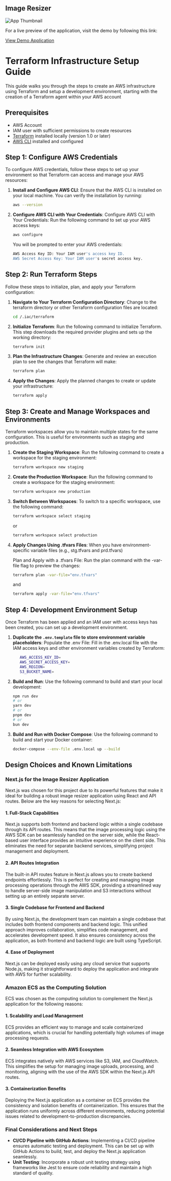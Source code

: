 ## Image Resizer

![App Thumbnail](./thumbnail.png)

For a live preview of the application, visit the demo by following this link:

[View Demo Application](http://3.236.218.18:3000/)

# Terraform Infrastructure Setup Guide

This guide walks you through the steps to create an AWS infrastructure using Terraform and setup a development environment, starting with the creation of a Terraform agent within your AWS account

## Prerequisites

- AWS Account
- IAM user with sufficient permissions to create resources
- [Terraform](https://www.terraform.io/downloads.html) installed locally (version 1.0 or later)
- [AWS CLI](https://docs.aws.amazon.com/cli/latest/userguide/install-cliv2.html) installed and configured

## Step 1: Configure AWS Credentials

To configure AWS credentials, follow these steps to set up your environment so that Terraform can access and manage your AWS resources:

1. **Install and Configure AWS CLI**:
   Ensure that the AWS CLI is installed on your local machine. You can verify the installation by running:

   ```bash
   aws --version
   ```

2. **Configure AWS CLI with Your Credentials**:
   Configure AWS CLI with Your Credentials: Run the following command to set up your AWS access keys:

   ```bash
   aws configure
   ```

   You will be prompted to enter your AWS credentials:

   ```bash
   AWS Access Key ID: Your IAM user's access key ID.
   AWS Secret Access Key: Your IAM user's secret access key.
   ```

## Step 2: Run Terraform Steps

Follow these steps to initialize, plan, and apply your Terraform configuration:

1. **Navigate to Your Terraform Configuration Directory**:
   Change to the terraform directory or other Terraform configuration files are located:
   ```bash
   cd /.iac/terraform
   ```
2. **Initialize Terraform**:
   Run the following command to initialize Terraform. This step downloads the required provider plugins and sets up the working directory:
   ```bash
   terraform init
   ```
3. **Plan the Infrastructure Changes**:
   Generate and review an execution plan to see the changes that Terraform will make:

   ```bash
   terraform plan
   ```

4. **Apply the Changes**:
   Apply the planned changes to create or update your infrastructure:

   ```bash
   terraform apply
   ```

## Step 3: Create and Manage Workspaces and Environments

Terraform workspaces allow you to maintain multiple states for the same configuration. This is useful for environments such as staging and production.

1. **Create the Staging Workspace**:
   Run the following command to create a workspace for the staging environment:

   ```bash
   terraform workspace new staging

   ```

2. **Create the Production Workspace**:
   Run the following command to create a workspace for the staging environment:

   ```bash
   terraform workspace new production
   ```

3. **Switch Between Workspaces**:
   To switch to a specific workspace, use the following command:

   ```bash
   terraform workspace select staging
   ```

   or

   ```bash
   terraform workspace select production
   ```

4. **Apply Changes Using .tfvars Files**:
   When you have environment-specific variable files (e.g., stg.tfvars and prd.tfvars)

   Plan and Apply with a .tfvars File: Run the plan command with the -var-file flag to preview the changes:

   ```bash
   terraform plan -var-file="env.tfvars"
   ```

   and

   ```bash
   terraform apply -var-file="env.tfvars"
   ```

## Step 4: Development Environment Setup

Once Terraform has been applied and an IAM user with access keys has been created, you can set up a development environment.

1. **Duplicate the `.env.template` file to store environment variable placeholders**:
   Populate the .env File: Fill in the .env.local file with the IAM access keys and other environment variables created by Terraform:

   ```bash
      AWS_ACCESS_KEY_ID=
      AWS_SECRET_ACCESS_KEY=
      AWS_REGION=
      S3_BUCKET_NAME=
   ```

2. **Build and Run**:
   Use the following command to build and start your local development:

   ```bash
   npm run dev
   # or
   yarn dev
   # or
   pnpm dev
   # or
   bun dev
   ```

3. **Build and Run with Docker Compose**:
   Use the following command to build and start your Docker container:

   ```bash
   docker-compose --env-file .env.local up --build

   ```

## Design Choices and Known Limitations

### Next.js for the Image Resizer Application

Next.js was chosen for this project due to its powerful features that make it ideal for building a robust image resizer application using React and API routes. Below are the key reasons for selecting Next.js:

#### 1. **Full-Stack Capabilities**

Next.js supports both frontend and backend logic within a single codebase through its API routes. This means that the image processing logic using the AWS SDK can be seamlessly handled on the server side, while the React-based user interface provides an intuitive experience on the client side. This eliminates the need for separate backend services, simplifying project management and deployment.

#### 2. **API Routes Integration**

The built-in API routes feature in Next.js allows you to create backend endpoints effortlessly. This is perfect for creating and managing image processing operations through the AWS SDK, providing a streamlined way to handle server-side image manipulation and S3 interactions without setting up an entirely separate server.

#### 3. **Single Codebase for Frontend and Backend**

By using Next.js, the development team can maintain a single codebase that includes both frontend components and backend logic. This unified approach improves collaboration, simplifies code management, and accelerates development speed. It also ensures consistency across the application, as both frontend and backend logic are built using TypeScript.

#### 4. **Ease of Deployment**

Next.js can be deployed easily using any cloud service that supports Node.js, making it straightforward to deploy the application and integrate with AWS for further scalability.

### Amazon ECS as the Computing Solution

ECS was chosen as the computing solution to complement the Next.js application for the following reasons:

#### 1. **Scalability and Load Management**

ECS provides an efficient way to manage and scale containerized applications, which is crucial for handling potentially high volumes of image processing requests.

#### 2. **Seamless Integration with AWS Ecosystem**

ECS integrates natively with AWS services like S3, IAM, and CloudWatch. This simplifies the setup for managing image uploads, processing, and monitoring, aligning with the use of the AWS SDK within the Next.js API routes.

#### 3. **Containerization Benefits**

Deploying the Next.js application as a container on ECS provides the consistency and isolation benefits of containerization. This ensures that the application runs uniformly across different environments, reducing potential issues related to development-to-production discrepancies.

### Final Considerations and Next Steps

- **CI/CD Pipeline with GitHub Actions**: Implementing a CI/CD pipeline ensures automatic testing and deployment. This can be set up with GitHub Actions to build, test, and deploy the Next.js application seamlessly.
- **Unit Testing**: Incorporate a robust unit testing strategy using frameworks like Jest to ensure code reliability and maintain a high standard of quality.
